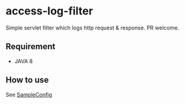 # access-log-filter
Simple servlet filter which logs http request & response.
PR welcome.

## Requirement
* JAVA 8

## How to use
See [SampleConfig](src/main/java/io/omnipede/SampleConfig.java)